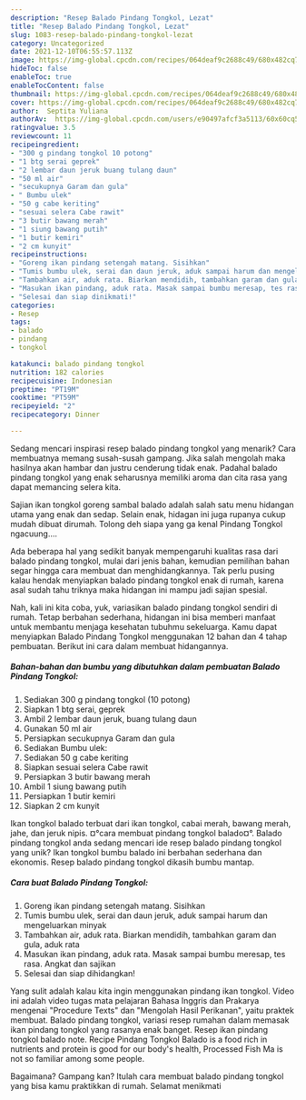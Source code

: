 ```yaml
---
description: "Resep Balado Pindang Tongkol, Lezat"
title: "Resep Balado Pindang Tongkol, Lezat"
slug: 1083-resep-balado-pindang-tongkol-lezat
category: Uncategorized
date: 2021-12-10T06:55:57.113Z
image: https://img-global.cpcdn.com/recipes/064deaf9c2688c49/680x482cq70/balado-pindang-tongkol-foto-resep-utama.jpg
hideToc: false
enableToc: true
enableTocContent: false
thumbnail: https://img-global.cpcdn.com/recipes/064deaf9c2688c49/680x482cq70/balado-pindang-tongkol-foto-resep-utama.jpg
cover: https://img-global.cpcdn.com/recipes/064deaf9c2688c49/680x482cq70/balado-pindang-tongkol-foto-resep-utama.jpg
author:  Septita Yuliana
authorAv:  https://img-global.cpcdn.com/users/e90497afcf3a5113/60x60cq50/avatar.jpg
ratingvalue: 3.5
reviewcount: 11
recipeingredient:
- "300 g pindang tongkol 10 potong"
- "1 btg serai geprek"
- "2 lembar daun jeruk buang tulang daun"
- "50 ml air"
- "secukupnya Garam dan gula"
- " Bumbu ulek"
- "50 g cabe keriting"
- "sesuai selera Cabe rawit"
- "3 butir bawang merah"
- "1 siung bawang putih"
- "1 butir kemiri"
- "2 cm kunyit"
recipeinstructions:
- "Goreng ikan pindang setengah matang. Sisihkan"
- "Tumis bumbu ulek, serai dan daun jeruk, aduk sampai harum dan mengeluarkan minyak"
- "Tambahkan air, aduk rata. Biarkan mendidih, tambahkan garam dan gula, aduk rata"
- "Masukan ikan pindang, aduk rata. Masak sampai bumbu meresap, tes rasa. Angkat dan sajikan"
- "Selesai dan siap dinikmati!"
categories:
- Resep
tags:
- balado
- pindang
- tongkol

katakunci: balado pindang tongkol 
nutrition: 182 calories
recipecuisine: Indonesian
preptime: "PT19M"
cooktime: "PT59M"
recipeyield: "2"
recipecategory: Dinner

---
```



Sedang mencari inspirasi resep balado pindang tongkol yang menarik? Cara membuatnya memang susah-susah gampang. Jika salah mengolah maka hasilnya akan hambar dan justru cenderung tidak enak. Padahal balado pindang tongkol yang enak seharusnya memiliki aroma dan cita rasa yang dapat memancing selera kita.


Sajian ikan tongkol goreng sambal balado adalah salah satu menu hidangan utama yang enak dan sedap. Selain enak, hidagan ini juga rupanya cukup mudah dibuat dirumah. Tolong deh siapa yang ga kenal Pindang Tongkol ngacuung….

Ada beberapa hal yang sedikit banyak mempengaruhi kualitas rasa dari balado pindang tongkol, mulai dari jenis bahan, kemudian pemilihan bahan segar hingga cara membuat dan menghidangkannya. Tak perlu pusing kalau hendak menyiapkan balado pindang tongkol enak di rumah, karena asal sudah tahu triknya maka hidangan ini mampu jadi sajian spesial.


Nah, kali ini kita coba, yuk, variasikan balado pindang tongkol sendiri di rumah. Tetap berbahan sederhana, hidangan ini bisa memberi manfaat untuk membantu menjaga kesehatan tubuhmu sekeluarga. Kamu dapat menyiapkan Balado Pindang Tongkol menggunakan 12 bahan dan 4 tahap pembuatan. Berikut ini cara dalam membuat hidangannya.

<!--inarticleads1-->

##### Bahan-bahan dan bumbu yang dibutuhkan dalam pembuatan Balado Pindang Tongkol:

1. Sediakan 300 g pindang tongkol (10 potong)
1. Siapkan 1 btg serai, geprek
1. Ambil 2 lembar daun jeruk, buang tulang daun
1. Gunakan 50 ml air
1. Persiapkan secukupnya Garam dan gula
1. Sediakan  Bumbu ulek:
1. Sediakan 50 g cabe keriting
1. Siapkan sesuai selera Cabe rawit
1. Persiapkan 3 butir bawang merah
1. Ambil 1 siung bawang putih
1. Persiapkan 1 butir kemiri
1. Siapkan 2 cm kunyit


Ikan tongkol balado terbuat dari ikan tongkol, cabai merah, bawang merah, jahe, dan jeruk nipis. ¤°cara membuat pindang tongkol balado¤°. Balado pindang tongkol anda sedang mencari ide resep balado pindang tongkol yang unik? Ikan tongkol bumbu balado ini berbahan sederhana dan ekonomis. Resep balado pindang tongkol dikasih bumbu mantap. 

<!--inarticleads2-->

##### Cara buat Balado Pindang Tongkol:

1. Goreng ikan pindang setengah matang. Sisihkan
1. Tumis bumbu ulek, serai dan daun jeruk, aduk sampai harum dan mengeluarkan minyak
1. Tambahkan air, aduk rata. Biarkan mendidih, tambahkan garam dan gula, aduk rata
1. Masukan ikan pindang, aduk rata. Masak sampai bumbu meresap, tes rasa. Angkat dan sajikan
1. Selesai dan siap dihidangkan!

Yang sulit adalah kalau kita ingin menggunakan pindang ikan tongkol. Video ini adalah video tugas mata pelajaran Bahasa Inggris dan Prakarya mengenai &#34;Procedure Texts&#34; dan &#34;Mengolah Hasil Perikanan&#34;, yaitu praktek membuat. Balado pindang tongkol, variasi resep rumahan dalam memasak ikan pindang tongkol yang rasanya enak banget. Resep ikan pindang tongkol balado note. Recipe Pindang Tongkol Balado is a food rich in nutrients and protein is good for our body&#39;s health, Processed Fish Ma is not so familiar among some people. 

Bagaimana? Gampang kan? Itulah cara membuat balado pindang tongkol yang bisa kamu praktikkan di rumah. Selamat menikmati
